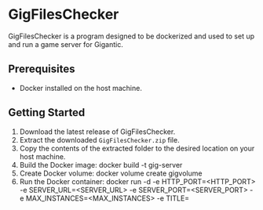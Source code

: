 # GigFilesChecker

GigFilesChecker is a program designed to be dockerized and used to set up and run a game server for Gigantic.

## Prerequisites
- Docker installed on the host machine.

## Getting Started
1. Download the latest release of GigFilesChecker.
2. Extract the downloaded `GigFilesChecker.zip` file.
3. Copy the contents of the extracted folder to the desired location on your host machine.
4. Build the Docker image:
docker build -t gig-server
5. Create Docker volume:
docker volume create gigvolume
6. Run the Docker container:
docker run -d
-e HTTP_PORT=<HTTP_PORT>
-e SERVER_URL=<SERVER_URL>
-e SERVER_PORT=<SERVER_PORT>
-e MAX_INSTANCES=<MAX_INSTANCES>
-e TITLE=<TITLE>
-e API_KEY=<API_KEY>
-v /path/to/game/on/host/machine:/GiganticHost
-v gigvolume:/volume/gigantic
--name gig-server gig-server
  
Replace the `<HTTP_PORT>`, `<SERVER_URL>`, `<SERVER_PORT>`, `<MAX_INSTANCES>`, `<TITLE>`, and `<API_KEY>` placeholders with the appropriate values.

This command will:
- Start the Docker container in detached mode (`-d` flag).
- Set the required environment variables.
- Mount the host folder with the game at `/path/to/game/on/host/machine` to the Docker container's `/GiganticHost`.
- Mount the Docker volume `gigvolume` to the Docker container's `/volume/gigantic`.
- Assign the name `gig-server` to the Docker container.

7. Access the game server:
The game server will be accessible at the specified `SERVER_URL` and `SERVER_PORT` in the environment variables.
## License
This project is licensed under the [MIT License](LICENSE).
  
Please note that you should update the instructions further based on the specific requirements and structure of your project, including any additional configuration or setup steps necessary for running the GigFilesChecker program.
